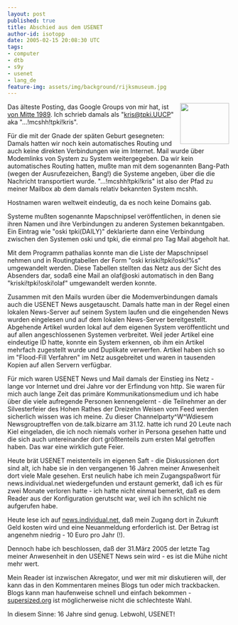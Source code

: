 ```yaml
---
layout: post
published: true
title: Abschied aus dem USENET
author-id: isotopp
date: 2005-02-15 20:08:30 UTC
tags:
- computer
- dtb
- s9y
- usenet
- lang_de
feature-img: assets/img/background/rijksmuseum.jpg
---
```

<img width='110' height='92' border='0' hspace='5' align='right' src='/uploads/flame.serendipityThumb.gif' alt='' /> Das älteste Posting, das Google Groups von mir hat, ist <a href="http://groups-beta.google.com/group/sub.config/msg/1b2b1a01e36f92e9?dmode=source">von Mitte 1989</a>. Ich schrieb damals als "kris@tpki.UUCP" aka "...!mcshh!tpki!kris".

Für die mit der Gnade der späten Geburt gesegneten: Damals hatten wir noch kein automatisches Routing und auch keine direkten Verbindungen wie im Internet. Mail wurde über Modemlinks von System zu System weitergegeben. Da wir kein automatisches Routing hatten, mußte man mit dem sogenannten Bang-Path (wegen der Ausrufezeichen, Bang!) die Systeme angeben, über die die Nachricht transportiert wurde. "...!mcshh!tpki!kris" ist also der Pfad zu meiner Mailbox ab dem damals relativ bekannten System mcshh.

Hostnamen waren weltweit eindeutig, da es noch keine Domains gab.

Systeme mußten sogenannte Mapschnipsel veröffentlichen, in denen sie ihren Namen und ihre Verbindungen zu anderen Systemen bekanntgaben. Ein Eintrag wie "oski  tpki(DAILY)" deklarierte dann eine Verbindung zwischen den Systemen oski und tpki, die einmal pro Tag Mail abgeholt hat. 

Mit dem Programm pathalias konnte man die Liste der Mapschnipsel nehmen und in Routingtabellen der Form "oski kriski!tpki!oski!%s" umgewandelt werden. Diese Tabellen stellten das Netz aus der Sicht des Absenders dar, sodaß eine Mail an olaf@oski automatisch in den Bang "kriski!tpki!oski!olaf" umgewandelt werden konnte.

Zusammen mit den Mails wurden über die Modemverbindungen damals auch die USENET News ausgetauscht. Damals hatte man in der Regel einen lokalen News-Server auf seinem System laufen und die eingehenden News wurden eingelesen und auf dem lokalen News-Server bereitgestellt. Abgehende Artikel wurden lokal auf dem eigenen System veröffentlicht und auf allen angeschlossenen Systemen verbreitet. Weil jeder Artikel eine eindeutige ID hatte, konnte ein System erkennen, ob ihm ein Artikel mehrfach zugestellt wurde und Duplikate verwerfen. Artikel haben sich so im "Flood-Fill Verfahren" im Netz ausgebreitet und waren in tausenden Kopien auf allen Servern verfügbar.

Für mich waren USENET News und Mail damals der Einstieg ins Netz - lange vor Internet und drei Jahre vor der Erfindung von http. Sie waren für mich auch lange Zeit das primäre Kommunikationsmedium und ich habe über die viele aufregende Personen kennengelernt - die Teilnehmer an der Silvesterfeier des Hohen Rathes der Dreizehn Weisen vom Feed werden sicherlich wissen was ich meine. Zu dieser Channelparty^W^Wdiesem Newsgrouptreffen von de.talk.bizarre am 31.12. hatte ich rund 20 Leute nach Kiel eingeladen, die ich noch niemals vorher in Persona gesehen hatte und die sich auch untereinander dort größtenteils zum ersten Mal getroffen haben. Das war eine wirklich gute Feier.

Heute brät USENET meistenteils im eigenen Saft - die Diskussionen dort sind alt, ich habe sie in den vergangenen 16 Jahren meiner Anwesenheit dort viele Male gesehen. Erst neulich habe ich mein Zugangspaßwort für news.individual.net wiedergefunden und erstaunt gemerkt, daß ich es für zwei Monate verloren hatte - ich hatte nicht einmal bemerkt, daß es dem Reader aus der Konfiguration gerutscht war, weil ich ihn schlicht nie aufgerufen habe.

Heute lese ich auf <a href="http://news.individual.net/">news.individual.net</a>, daß mein Zugang dort in Zukunft Geld kosten wird und eine Neuanmeldung erforderlich ist. Der Betrag ist angenehm niedrig - 10 Euro pro Jahr (!).

Dennoch habe ich beschlossen, daß der 31.März 2005 der letzte Tag meiner Anwesenheit in den USENET News sein wird - es ist die Mühe nicht mehr wert. 

Mein Reader ist inzwischen Akregator, und wer mit mir diskutieren will, der kann das in den Kommentaren meines Blogs tun oder mich trackbacken. Blogs kann man haufenweise schnell und einfach bekommen - <a href="http://blog.koehntopp.de/archives/691-S9Yze-me!.html">supersized.org</a> ist möglicherweise nicht die schlechteste Wahl.

In diesem Sinne: 16 Jahre sind genug. Lebwohl, USENET!
